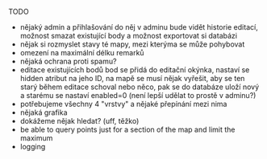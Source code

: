 TODO

 - nějaký admin a přihlašování do něj
  v adminu bude vidět historie editací, možnost smazat existující body a možnost
  exportovat si databázi
 - nějak si rozmyslet stavy té mapy, mezi kterýma se může pohybovat
 - omezení na maximální délku remarků
 - nějaká ochrana proti spamu?
 - editace existujících bodů
  bod se přidá do editační okýnka, nastaví se hidden atribut na jeho ID, na mapě
  se musí nějak vyřešit, aby se ten starý během editace schoval nebo něco, pak se
  do databáze uloží nový a starému se nastaví enabled=0
  (není lepší udělat to prostě v adminu?)
 - potřebujeme všechny 4 "vrstvy" a nějaké přepínání mezi nima
 - nějaká grafika
 - dokážeme nějak hledat? (uff, těžko)
 - be able to query points just for a section of the map and limit the maximum
 - logging
